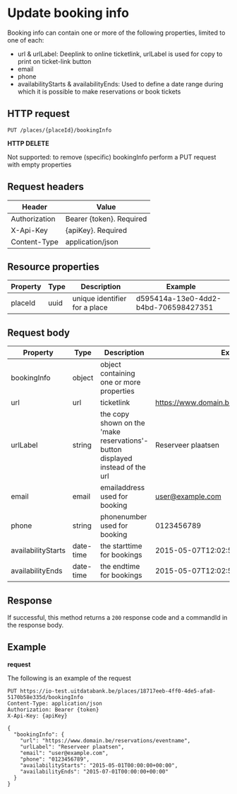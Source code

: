 ---
---

# Update booking info

Booking info can contain one or more of the following properties, limited to one of each:
- url & urlLabel: Deeplink to online ticketlink, urlLabel is used for copy to print on ticket-link button
- email
- phone
- availabilityStarts & availabilityEnds: Used to define a date range during which it is possible to make reservations or book tickets

## HTTP request

```
PUT /places/{placeId}/bookingInfo
```

**HTTP DELETE**

Not supported: to remove (specific) bookingInfo perform a PUT request with empty properties

## Request headers

| Header        | Value                     |
| ------------- | ------------------------- |
| Authorization | Bearer {token}. Required  |
| X-Api-Key     | {apiKey}. Required        |
| Content-Type  | application/json          |

## Resource properties

| Property	| Type | Description | Example |
|--|--|--|--|
| placeId	| uuid | unique identifier for a place | d595414a-13e0-4dd2-b4bd-706598427351 |


## Request body

| Property	| Type | Description | Example |
|--|--|--|--|
| bookingInfo | object | object containing one or more properties | |
| url | url | ticketlink | https://www.domain.be/reservations/eventname |
| urlLabel | string | the copy shown on the 'make reservations'-button displayed instead of the url | Reserveer plaatsen |
| email | email | emailaddress used for booking | user@example.com |
| phone | string | phonenumber used for booking | 0123456789 |
| availabilityStarts | date-time | the starttime for bookings | 2015-05-07T12:02:53+00:00 |
| availabilityEnds | date-time | the endtime for bookings | 2015-05-07T12:02:53+00:00 |

## Response

If successful, this method returns a `200` response code and a commandId in the response body.

## Example

**request**

The following is an example of the request

```
PUT https://io-test.uitdatabank.be/places/18717eeb-4ff0-4de5-afa8-5170b58e335d/bookingInfo
Content-Type: application/json
Authorization: Bearer {token}
X-Api-Key: {apiKey}

{
  "bookingInfo": {
    "url": "https://www.domain.be/reservations/eventname",
    "urlLabel": "Reserveer plaatsen",
    "email": "user@example.com",
    "phone": "0123456789",
    "availabilityStarts": "2015-05-01T00:00:00+00:00",
    "availabilityEnds": "2015-07-01T00:00:00+00:00"
  }
}
```
